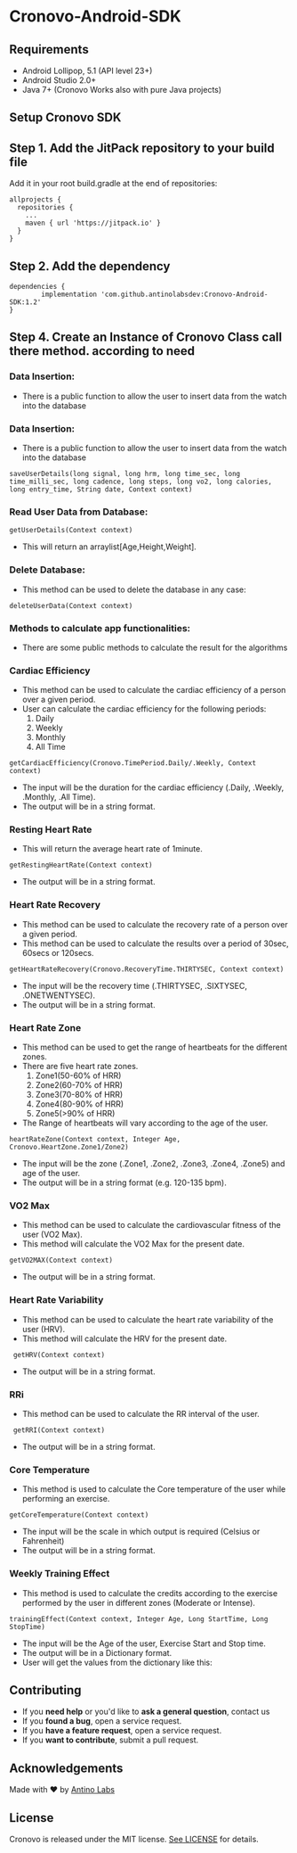 # Cronovo-Android-SDK

## Requirements

- Android Lollipop, 5.1 (API level 23+)
- Android Studio 2.0+
- Java 7+
(Cronovo Works also with pure Java projects)
## Setup Cronovo SDK

## Step 1. Add the JitPack repository to your build file
Add it in your root build.gradle at the end of repositories:

    allprojects {
      repositories {
        ...
        maven { url 'https://jitpack.io' }
      }
    }

## Step 2. Add the dependency

    dependencies {
            implementation 'com.github.antinolabsdev:Cronovo-Android-SDK:1.2'
    }
  

	
## Step 4. Create an Instance of Cronovo Class call there method. according to need
	
  ### Data Insertion:
- There is a public function to allow the user to insert data from the watch into the database
### Data Insertion:
- There is a public function to allow the user to insert data from the watch into the database
```
saveUserDetails(long signal, long hrm, long time_sec, long time_milli_sec, long cadence, long steps, long vo2, long calories, long entry_time, String date, Context context)
```


### Read User Data from Database:
```
getUserDetails(Context context)
```
- This will return an arraylist<UserDetails>[Age,Height,Weight].

### Delete Database:
- This method can be used to delete the database in any case:
```
deleteUserData(Context context)
```

### Methods to calculate app functionalities:
- There are some public methods to calculate the result for the algorithms

### Cardiac Efficiency
- This method can be used to calculate the cardiac efficiency of a person over a given period.
- User can calculate the cardiac efficiency for the following periods:
  1. Daily
  2. Weekly
  3. Monthly
  4. All Time

```
getCardiacEfficiency(Cronovo.TimePeriod.Daily/.Weekly, Context context)
```
- The input will be the duration for the cardiac efficiency (.Daily, .Weekly, .Monthly, .All Time).
- The output will be in a string format.

### Resting Heart Rate
- This will return the average heart rate of 1minute.
```
getRestingHeartRate(Context context)
```
- The output will be in a string format.

### Heart Rate Recovery
- This method can be used to calculate the recovery rate of a person over a given period.
- This method can be used to calculate the results over a period of 30sec, 60secs or
120secs.
```
getHeartRateRecovery(Cronovo.RecoveryTime.THIRTYSEC, Context context)
```
- The input will be the recovery time (.THIRTYSEC, .SIXTYSEC, .ONETWENTYSEC).
- The output will be in a string format.

### Heart Rate Zone
- This method can be used to get the range of heartbeats for the different zones.
- There are five heart rate zones.
  1. Zone1(50-60% of HRR)
  2. Zone2(60-70% of HRR)
  3. Zone3(70-80% of HRR)
  4. Zone4(80-90% of HRR)
  5. Zone5(>90% of HRR)
- The Range of heartbeats will vary according to the age of the user.
```
heartRateZone(Context context, Integer Age, Cronovo.HeartZone.Zone1/Zone2)
```
- The input will be the zone (.Zone1, .Zone2, .Zone3, .Zone4, .Zone5) and age of the user.
- The output will be in a string format (e.g. 120-135 bpm).

### VO2 Max
- This method can be used to calculate the cardiovascular fitness of the user (VO2 Max).
- This method will calculate the VO2 Max for the present date.
```
getVO2MAX(Context context)
```
- The output will be in a string format.

### Heart Rate Variability
- This method can be used to calculate the heart rate variability of the user (HRV).
- This method will calculate the HRV for the present date.
```
 getHRV(Context context)
```
- The output will be in a string format.

### RRi
- This method can be used to calculate the RR interval of the user.
```
 getRRI(Context context)
```
- The output will be in a string format.

### Core Temperature
- This method is used to calculate the Core temperature of the user while performing an exercise.
```
getCoreTemperature(Context context)
```
- The input will be the scale in which output is required (Celsius or Fahrenheit)
- The output will be in a string format.

### Weekly Training Effect
- This method is used to calculate the credits according to the exercise performed by the user in different zones (Moderate or Intense).
```
trainingEffect(Context context, Integer Age, Long StartTime, Long StopTime)
```
- The input will be the Age of the user, Exercise Start and Stop time.
- The output will be in a Dictionary format.
- User will get the values from the dictionary like this:
 
## Contributing

- If you **need help** or you'd like to **ask a general question**, contact us
- If you **found a bug**, open a service request.
- If you **have a feature request**, open a service request.
- If you **want to contribute**, submit a pull request.


## Acknowledgements

Made with ❤️ by [Antino Labs](https://www.antino.io/)


## License
Cronovo is released under the MIT license. [See LICENSE](https://github.com/antinolabsdev/Cronovo-SDK-Android/blob/master/LICENSE) for details.

